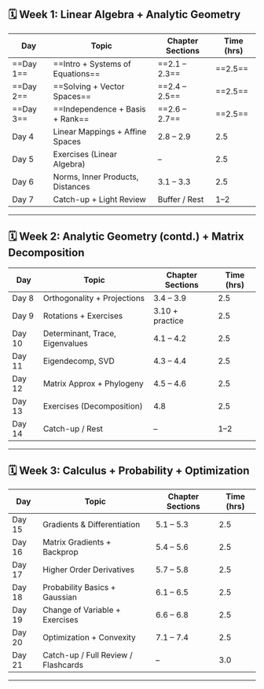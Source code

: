 ## 🗓️ Week 1: Linear Algebra + Analytic Geometry

| Day   | Topic                            | Chapter Sections | Time (hrs) |
| ----- | -------------------------------- | ---------------- | ---------- |
| ==Day 1== | ==Intro + Systems of Equations==     | ==2.1 – 2.3==        | ==2.5==        |
| ==Day 2== | ==Solving + Vector Spaces==          | ==2.4 – 2.5==        | ==2.5==        |
| ==Day 3== | ==Independence + Basis + Rank==      | ==2.6 – 2.7==        | ==2.5==        |
| Day 4 | Linear Mappings + Affine Spaces  | 2.8 – 2.9        | 2.5        |
| Day 5 | Exercises (Linear Algebra)       | –                | 2.5        |
| Day 6 | Norms, Inner Products, Distances | 3.1 – 3.3        | 2.5        |
| Day 7 | Catch-up + Light Review          | Buffer / Rest    | 1–2        |

---

## 🗓️ Week 2: Analytic Geometry (contd.) + Matrix Decomposition

| Day    | Topic                           | Chapter Sections | Time (hrs) |
| ------ | ------------------------------- | ---------------- | ---------- |
| Day 8  | Orthogonality + Projections     | 3.4 – 3.9        | 2.5        |
| Day 9  | Rotations + Exercises           | 3.10 + practice  | 2.5        |
| Day 10 | Determinant, Trace, Eigenvalues | 4.1 – 4.2        | 2.5        |
| Day 11 | Eigendecomp, SVD                | 4.3 – 4.4        | 2.5        |
| Day 12 | Matrix Approx + Phylogeny       | 4.5 – 4.6        | 2.5        |
| Day 13 | Exercises (Decomposition)       | 4.8              | 2.5        |
| Day 14 | Catch-up / Rest                 | –                | 1–2        |

---

## 🗓️ Week 3: Calculus + Probability + Optimization

|Day|Topic|Chapter Sections|Time (hrs)|
|---|---|---|---|
|Day 15|Gradients & Differentiation|5.1 – 5.3|2.5|
|Day 16|Matrix Gradients + Backprop|5.4 – 5.6|2.5|
|Day 17|Higher Order Derivatives|5.7 – 5.8|2.5|
|Day 18|Probability Basics + Gaussian|6.1 – 6.5|2.5|
|Day 19|Change of Variable + Exercises|6.6 – 6.8|2.5|
|Day 20|Optimization + Convexity|7.1 – 7.4|2.5|
|Day 21|Catch-up / Full Review / Flashcards|–|3.0|

---